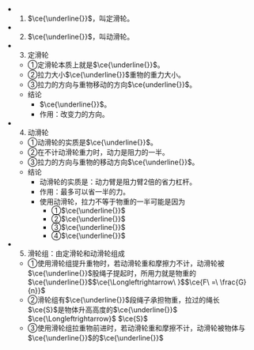 -
  1. $\ce{\underline{}}$，叫定滑轮。
-
  2. $\ce{\underline{}}$，叫动滑轮。
-
  3. 定滑轮
	- ①定滑轮本质上就是$\ce{\underline{}}$。
	- ②拉力大小$\ce{\underline{}}$重物的重力大小。
	- ③拉力的方向与重物移动的方向$\ce{underline{}}$。
	- 结论
		- $\ce{\underline{}}$。
		- 作用：改变力的方向。
-
  4. 动滑轮
	- ①动滑轮的实质是$\ce{\underline{}}$。
	- ②在不计动滑轮重力时，动力是阻力的一半。
	- ③拉力的方向与重物的移动方向$\ce{\underline{}}$。
	- 结论
		- 动滑轮的实质是：动力臂是阻力臂2倍的省力杠杆。
		- 作用：最多可以省一半的力。
		- 使用动滑轮，拉力不等于物重的一半可能是因为
			- ①$\ce{\underline{}}$
			- ②$\ce{\underline{}}$
			- ③$\ce{\underline{}}$
			- ④$\ce{\underline{}}$
-
  5. 滑轮组：由定滑轮和动滑轮组成
	- ①使用滑轮组提升重物时，若动滑轮重和摩擦力不计，动滑轮被$\ce{\underline{}}$股绳子提起时，所用力就是物重的$\ce{\underline{}}$$\ce{\Longleftrightarrow\ }$$\ce{F\ =\ \frac{G}{n}}$
	- ②滑轮组有$\ce{\underline{}}$段绳子承担物重，拉过的绳长$\ce{S}$是物体升高高度的$\ce{\underline{}}$ $\ce{\Longleftrightarrow}$ $\ce{S}$
	- ③使用滑轮组拉重物前进时，若动滑轮重和摩擦不计，动滑轮被物体与$\ce{\underline{}}$的$\ce{\underline{}}$